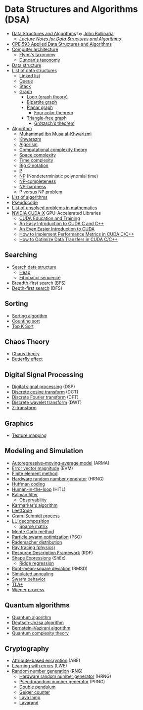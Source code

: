 # Data Structures and Algorithms (DSA)
* [Data Structures and Algorithms](https://www.cs.bham.ac.uk/~jxb/dsa.html) by [John Bullinaria](https://www.cs.bham.ac.uk//~jxb/)
  * [*Lecture Notes for Data Structures and Algorithms*](https://www.cs.bham.ac.uk/~jxb/DSA/dsa.pdf)
* [CPE 593 Applied Data Structures and Algorithms](https://github.com/StevensDeptECE/CPE593/)
* [Computer architecture](https://en.wikipedia.org/wiki/Computer_architecture)
  * [Flynn's taxonomy](https://en.wikipedia.org/wiki/Flynn%27s_taxonomy)
  * [Duncan's taxonomy](https://en.wikipedia.org/wiki/Duncan%27s_taxonomy)
* [Data structure](https://en.wikipedia.org/wiki/Data_structure)
* [List of data structures](https://en.wikipedia.org/wiki/List_of_data_structures)
  * [Linked list](https://en.wikipedia.org/wiki/Linked_list)
  * [Queue](https://en.wikipedia.org/wiki/Queue_(abstract_data_type))
  * [Stack](https://en.wikipedia.org/wiki/Stack_(abstract_data_type))
  * [Graph](https://en.wikipedia.org/wiki/Graph_(abstract_data_type))
    * [Loop (graph theory)](https://en.wikipedia.org/wiki/Loop_(graph_theory))
    * [Bipartite graph](https://en.wikipedia.org/wiki/Bipartite_graph)
    * [Planar graph](https://en.wikipedia.org/wiki/Planar_graph)
      * [Four color theorem](https://en.wikipedia.org/wiki/Four_color_theorem)
    * [Triangle-free graph](https://en.wikipedia.org/wiki/Triangle-free_graph)
      * [Grötzsch's theorem](https://en.wikipedia.org/wiki/Gr%C3%B6tzsch%27s_theorem)
* [Algorithm](https://en.wikipedia.org/wiki/Algorithm)
  * [Muhammad ibn Musa al-Khwarizmi](https://en.wikipedia.org/wiki/Muhammad_ibn_Musa_al-Khwarizmi)
  * [Khwarazm](https://en.wikipedia.org/wiki/Khwarazm)
  * [Algorism](https://en.wikipedia.org/wiki/Algorism)
  * [Computational complexity theory](https://en.wikipedia.org/wiki/Computational_complexity_theory)
  * [Space complexity](https://en.wikipedia.org/wiki/Space_complexity)
  * [Time complexity](https://en.wikipedia.org/wiki/Time_complexity)
  * [Big *O* notation](https://en.wikipedia.org/wiki/Big_O_notation)
  * [P](https://en.wikipedia.org/wiki/P_(complexity))
  * [NP](https://en.wikipedia.org/wiki/NP_(complexity)) (Nondeterministic polynomial time)
  * [NP-completeness](https://en.wikipedia.org/wiki/NP-completeness)
  * [NP-hardness](https://en.wikipedia.org/wiki/NP-hardness)
  * [P versus NP problem](https://en.wikipedia.org/wiki/P_versus_NP_problem)
* [List of algorithms](https://en.wikipedia.org/wiki/List_of_algorithms)
* [Pseudocode](https://en.wikipedia.org/wiki/Pseudocode)
* [List of unsolved problems in mathematics](https://en.wikipedia.org/wiki/List_of_unsolved_problems_in_mathematics)
* [NVIDIA CUDA-X](https://developer.nvidia.com/gpu-accelerated-libraries) GPU-Accelerated Libraries
  * [CUDA Education and Training](https://developer.nvidia.com/cuda-education-training)
  * [An Easy Introduction to CUDA C and C++](https://developer.nvidia.com/blog/easy-introduction-cuda-c-and-c/)
  * [An Even Easier Introduction to CUDA](https://developer.nvidia.com/blog/even-easier-introduction-cuda/)
  * [How to Implement Performance Metrics in CUDA C/C++](https://developer.nvidia.com/blog/how-implement-performance-metrics-cuda-cc/)
  * [How to Optimize Data Transfers in CUDA C/C++](https://developer.nvidia.com/blog/how-optimize-data-transfers-cuda-cc/)
## Searching
* [Search data structure](https://en.wikipedia.org/wiki/Search_data_structure)
  * [Heap](https://en.wikipedia.org/wiki/Heap_(data_structure))
  * [Fibonacci sequence](https://en.wikipedia.org/wiki/Fibonacci_sequence)
* [Breadth-first search](https://en.wikipedia.org/wiki/Breadth-first_search) (BFS)
* [Depth-first search](https://en.wikipedia.org/wiki/Depth-first_search) (DFS)
## Sorting
* [Sorting algorithm](https://en.wikipedia.org/wiki/Sorting_algorithm)
* [Counting sort](https://en.wikipedia.org/wiki/Counting_sort)
* [Top K Sort](https://xilinx.github.io/Vitis_Libraries/graph/2020.1/guide_L1/primitives/sortTopK.html)
## Chaos Theory
* [Chaos theory](https://en.wikipedia.org/wiki/Chaos_theory)
* [Butterfly effect](https://en.wikipedia.org/wiki/Butterfly_effect)
## Digital Signal Processing
* [Digital signal processing](https://en.wikipedia.org/wiki/Digital_signal_processing) (DSP)
* [Discrete cosine transform](https://en.wikipedia.org/wiki/Discrete_cosine_transform) (DCT)
* [Discrete Fourier transform](https://en.wikipedia.org/wiki/Discrete_Fourier_transform) (DFT)
* [Discrete wavelet transform](https://en.wikipedia.org/wiki/Discrete_wavelet_transform) (DWT)
* [Z-transform](https://en.wikipedia.org/wiki/Z-transform)
## Graphics
* [Texture mapping](https://en.wikipedia.org/wiki/Texture_mapping)
## Modeling and Simulation
* [Autoregressive–moving-average model](https://en.wikipedia.org/wiki/Autoregressive%E2%80%93moving-average_model) (ARMA)
* [Error vector magnitude](https://en.wikipedia.org/wiki/Error_vector_magnitude) (EVM)
* [Finite element method](https://en.wikipedia.org/wiki/Finite_element_method)
* [Hardware random number generator](https://en.wikipedia.org/wiki/Hardware_random_number_generator) (HRNG)
* [Huffman coding](https://en.wikipedia.org/wiki/Huffman_coding)
* [Human-in-the-loop](https://en.wikipedia.org/wiki/Human-in-the-loop) (HITL)
* [Kalman filter](https://en.wikipedia.org/wiki/Kalman_filter)
  * [Observability](https://en.wikipedia.org/wiki/Observability)
* [Karmarkar's algorithm](https://en.wikipedia.org/wiki/Karmarkar%27s_algorithm)
* [LeetCode](https://github.com/haoel/leetcode)
* [Gram–Schmidt process](https://en.wikipedia.org/wiki/Gram%E2%80%93Schmidt_process)
* [LU decomposition](https://en.wikipedia.org/wiki/LU_decomposition)
  * [Sparse matrix](https://en.wikipedia.org/wiki/Sparse_matrix)
* [Monte Carlo method](https://en.wikipedia.org/wiki/Monte_Carlo_method)
* [Particle swarm optimization](https://en.wikipedia.org/wiki/Particle_swarm_optimization) (PSO)
* [Rademacher distribution](https://en.wikipedia.org/wiki/Rademacher_distribution)
* [Ray tracing (physics)](https://en.wikipedia.org/wiki/Ray_tracing_(physics))
* [Resource Description Framework](https://en.wikipedia.org/wiki/Resource_Description_Framework) (RDF)
* [Shape Expressions](https://en.wikipedia.org/wiki/ShEx) (ShEx)
  * [Ridge regression](https://en.wikipedia.org/wiki/Ridge_regression)
* [Root-mean-square deviation](https://en.wikipedia.org/wiki/Root-mean-square_deviation) (RMSD)
* [Simulated annealing](https://en.wikipedia.org/wiki/Simulated_annealing)
* [Swarm behavior](https://en.wikipedia.org/wiki/Swarm_behaviour)
* [TLA+](https://en.wikipedia.org/wiki/TLA%2B)
* [Wiener process](https://en.wikipedia.org/wiki/Wiener_process)
## Quantum algorithms
* [Quantum algorithm](https://en.wikipedia.org/wiki/Quantum_algorithm)
* [Deutsch–Jozsa algorithm](https://en.wikipedia.org/wiki/Deutsch%E2%80%93Jozsa_algorithm)
* [Bernstein–Vazirani algorithm](https://en.wikipedia.org/wiki/Bernstein%E2%80%93Vazirani_algorithm)
* [Quantum complexity theory](https://en.wikipedia.org/wiki/Quantum_complexity_theory)
## Cryptography
* [Attribute-based encryption](https://en.wikipedia.org/wiki/Attribute-based_encryption) (ABE)
* [Learning with errors](https://en.wikipedia.org/wiki/Learning_with_errors) (LWE)
* [Random number generation](https://en.wikipedia.org/wiki/Random_number_generation) (RNG)
  * [Hardware random number generator](https://en.wikipedia.org/wiki/Hardware_random_number_generator) (HRNG)
  * [Pseudorandom number generator](https://en.wikipedia.org/wiki/Pseudorandom_number_generator) (PRNG)
  * [Double pendulum](https://en.wikipedia.org/wiki/Double_pendulum)
  * [Geiger counter](https://en.wikipedia.org/wiki/Geiger_counter)
  * [Lava lamp](https://en.wikipedia.org/wiki/Lava_lamp)
  * [Lavarand](https://en.wikipedia.org/wiki/Lavarand)
